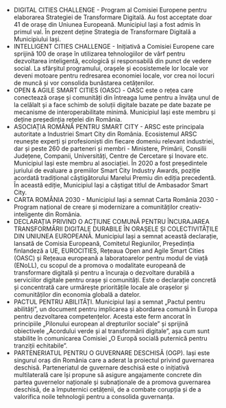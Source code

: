 * DIGITAL CITIES CHALLENGE - Program al Comisiei Europene pentru elaborarea Strategiei de Transformare Digitală. Au fost acceptate doar 41 de orașe din Uniunea Europeană. Municipiul Iași a fost admis în primul val. În prezent deține Strategia de Transformare Digitală a Municipiului Iași.
* INTELLIGENT CITIES CHALLENGE - Inițiativă a Comisiei Europene care sprijină 100 de orașe în utilizarea tehnologiilor de vârf pentru dezvoltarea inteligentă, ecologică și responsabilă din punct de vedere social. La sfârșitul programului, orașele și ecosistemele lor locale vor deveni motoare pentru redresarea economiei locale, vor crea noi locuri de muncă și vor consolida bunăstarea cetățenilor.
* OPEN & AGILE SMART CITIES (OASC) - OASC este o rețea care conectează orașe și comunități din întreaga lume pentru a învăța unul de la celălalt și a face schimb de soluții digitale bazate pe date bazate pe mecanisme de interoperabilitate minimă. Municipiul Iași este membru și deține președinția rețelei din România.
* ASOCIAȚIA ROMÂNĂ PENTRU SMART CITY - ARSC este principala autoritate a Industriei Smart City din România. Ecosistemul ARSC reunește experți și profesioniști din fiecare domeniu relevant industriei, dar și peste 260 de parteneri și membri - Ministere, Primării, Consilii Județene, Companii, Universități, Centre de Cercetare și Inovare etc. Municipiul Iași este membru al asociației. În 2020 a fost președintele juriului de evaluare a premiilor Smart City Industry Awards, poziție acordată tradițional câștigătorului Marelui Premiu din ediția precedentă. În această ediție, Municipiul Iași a câștigat titlul de Ambasador Smart City.
* CARTA ROMÂNIA 2030 - Municipiul Iași a semnat Carta România 2030 - Program național de creare și modernizare a comunităților creativ-inteligente din România.
* DECLARAȚIA PRIVIND O ACȚIUNE COMUNĂ PENTRU ÎNCURAJAREA TRANSFORMĂRII DIGITALE DURABILE ÎN ORAȘELE ȘI COLECTIVITĂȚILE DIN UNIUNEA EUROPEANĂ. Municipiul Iași a semnat această declarație, lansată de Comisia Europeană, Comitetul Regiunilor, Președinția finlandeză a UE, EUROCITIES, Rețeaua Open and Agile Smart Cities (OASC) și Rețeaua europeană a laboratoarelor pentru modul de viață (ENoLL), cu scopul de a promova o modalitate europeană de transformare digitală și pentru a încuraja o dezvoltare durabilă a serviciilor digitale pentru orașe și comunități. Este o declarație concretă și concentrată care urmărește prioritățile locale ale orașelor și comunităților din economia globală a datelor.
* PACTUL PENTRU ABILITĂȚI. Municipiul Iași a semnat „Pactul pentru abilități”, un document pentru implicarea și abordarea comună în Europa pentru dezvoltarea competențelor. Acesta este ferm ancorat în principiile „Pilonului european al drepturilor sociale” și sprijină obiectivele „Acordului verde și al transformării digitale”, așa cum sunt stabilite în comunicarea Comisiei „O Europă socială puternică pentru tranziții echitabile”.
* PARTENERIATUL PENTRU O GUVERNARE DESCHISĂ (OGP). Iași este singurul oraș din România care a aderat la proiectul privind guvernarea deschisă. Parteneriatul de guvernare deschisă este o inițiativă multilaterală care își propune să asigure angajamente concrete din partea guvernelor naționale și subnaționale de a promova guvernarea deschisă, de a împuternici cetățenii, de a combate corupția și de a valorifica noile tehnologii pentru a consolida guvernanța.
